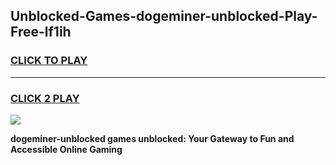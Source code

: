 
## Unblocked-Games-dogeminer-unblocked-Play-Free-lf1ih
<h3>
<a href="https://premium76.site?title=dogeminer-unblocked&ref=10A">CLICK TO PLAY</a></h3>
<hr>

<h3>
<a href="https://premium76.site?title=dogeminer-unblocked&ref=10A">CLICK 2 PLAY</a>
  
</h3>

<a href="https://premium76.site?title=dogeminer-unblocked&ref=10A"><img src="https://clearcache.store/games.png"></a>


**dogeminer-unblocked games unblocked: Your Gateway to Fun and Accessible Online Gaming**
